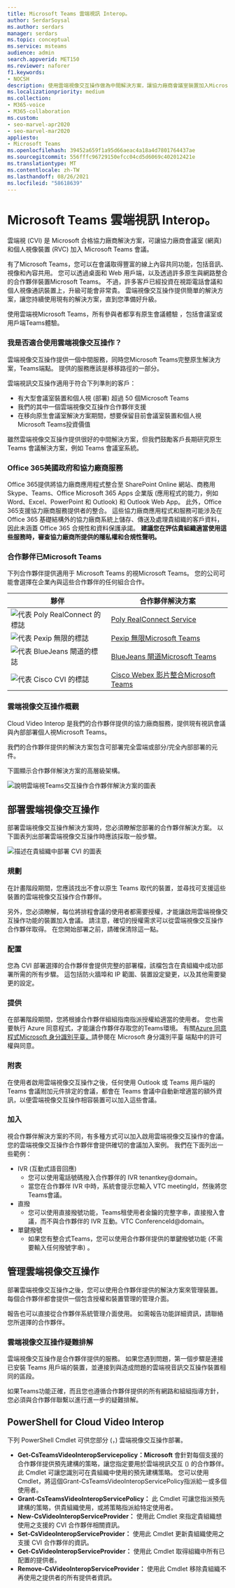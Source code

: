 ```yaml
---
title: Microsoft Teams 雲端視訊 Interop。
author: SerdarSoysal
ms.author: serdars
manager: serdars
ms.topic: conceptual
ms.service: msteams
audience: admin
search.appverid: MET150
ms.reviewer: naforer
f1.keywords:
- NOCSH
description: 使用雲端視像交互操作做為中間解決方案，讓協力廠商會議室裝置加入Microsoft Teams會議。
ms.localizationpriority: medium
ms.collection:
- M365-voice
- M365-collaboration
ms.custom:
- seo-marvel-apr2020
- seo-marvel-mar2020
appliesto:
- Microsoft Teams
ms.openlocfilehash: 39452a659f1a95d66aeac4a18a4d7801764437ae
ms.sourcegitcommit: 556fffc96729150efcc04cd5d6069c402012421e
ms.translationtype: MT
ms.contentlocale: zh-TW
ms.lasthandoff: 08/26/2021
ms.locfileid: "58618639"
---
```

# <a name="cloud-video-interop-for-microsoft-teams"></a>Microsoft Teams 雲端視訊 Interop。

雲端視 (CVI) 是 Microsoft 合格協力廠商解決方案，可讓協力廠商會議室 (網真) 和個人視像裝置 (RVC) 加入 Microsoft Teams 會議。
 
有了Microsoft Teams，您可以在會議取得豐富的線上內容共同功能，包括音訊、視像和內容共用。 您可以透過桌面和 Web 用戶端，以及透過許多原生與網路整合的合作夥伴裝置Microsoft Teams。 不過，許多客戶已經投資在視距電話會議和個人視像通訊裝置上，升級可能會非常貴。 雲端視像交互操作提供簡單的解決方案，讓您持續使用現有的解決方案，直到您準備好升級。

使用雲端視Microsoft Teams，所有參與者都享有原生會議體驗 ，包括會議室或用戶端Teams體驗。

### <a name="is-cloud-video-interop-for-me"></a>我是否適合使用雲端視像交互操作？

雲端視像交互操作提供一個中間服務，同時您Microsoft Teams完整原生解決方案，Teams端點。 提供的服務應該是移移路徑的一部分。

雲端視訊交互操作適用于符合下列準則的客戶：

- 有大型會議室裝置和個人視 (部署) 超過 50 個Microsoft Teams
- 我們的其中一個雲端視像交互操作合作夥伴支援
- 在移向原生會議室解決方案期間，想要保留目前會議室裝置和個人視Microsoft Teams投資價值

雖然雲端視像交互操作提供很好的中間解決方案，但我們鼓勵客戶長期研究原生 Teams 會議解決方案，例如 Teams 會議室系統。 

### <a name="office-365-us-government-and-third-party-services"></a>Office 365美國政府和協力廠商服務

Office 365提供將協力廠商應用程式整合至 SharePoint Online 網站、商務用 Skype、Teams、Office Microsoft 365 Apps 企業版 (應用程式的能力，例如 Word、Excel、PowerPoint 和 Outlook) 和 Outlook Web App。 此外，Office 365支援協力廠商服務提供者的整合。 這些協力廠商應用程式和服務可能涉及在 Office 365 基礎結構外的協力廠商系統上儲存、傳送及處理貴組織的客戶資料，因此未涵蓋 Office 365 合規性和資料保護承諾。 **建議您在評估貴組織適當使用這些服務時，審查協力廠商所提供的隱私權和合規性聲明。**



### <a name="partners-certified-for-microsoft-teams"></a>合作夥伴已Microsoft Teams

下列合作夥伴提供適用于 Microsoft Teams 的視Microsoft Teams。 您的公司可能會選擇在企業內與這些合作夥伴的任何組合合作。 

|夥伴|合作夥伴解決方案|
|----|---|
|![代表 Poly RealConnect 的標誌](media/polycom.png) | <a href="https://aka.ms/PolycomRealConnect" target="_blank">Poly RealConnect Service</a> |
|![代表 Pexip 無限的標誌](media/pexip.png)| <a href="https://aka.ms/PexipInfinity" target="_blank">Pexip 無限Microsoft Teams</a> | 
|![代表 BlueJeans 閘道的標誌](media/bluejeans.png)| <a href="https://aka.ms/BluejeansGateway" target="_blank">BlueJeans 閘道Microsoft Teams</a> |
|![代表 Cisco CVI 的標誌](media/cisco.png)|<a href="https://aka.ms/CiscoCVI" target="_blank">Cisco Webex 影片整合Microsoft Teams</a>|

### <a name="cloud-video-interop-overview"></a>雲端視像交互操作概觀

Cloud Video Interop 是我們的合作夥伴提供的協力廠商服務，提供現有視訊會議與內部部署個人視Microsoft Teams。

我們的合作夥伴提供的解決方案包含可部署完全雲端或部分/完全內部部署的元件。 
     
下圖顯示合作夥伴解決方案的高層級架構。

![說明雲端視Teams交互操作合作夥伴解決方案的圖表](media/teams-cloud-video-interop-partner-solution.png)


## <a name="deploy-cloud-video-interop"></a>部署雲端視像交互操作

部署雲端視像交互操作解決方案時，您必須瞭解您部署的合作夥伴解決方案。 以下圖表列出部署雲端視像交互操作時應該採取一般步驟。

![描述在貴組織中部署 CVI 的圖表](media/deploying-cvi.png)

### <a name="plan"></a>規劃

在計畫階段期間，您應該找出不會以原生 Teams 取代的裝置，並尋找可支援這些裝置的雲端視像交互操作合作夥伴。  

另外，您必須瞭解，每位將排程會議的使用者都需要授權，才能讓啟用雲端視像交互操作功能的裝置加入會議。 請注意，確切的授權需求可以從雲端視像交互操作合作夥伴取得。 在您開始部署之前，請確保清除這一點。

### <a name="configure"></a>配置

您為 CVI 部署選擇的合作夥伴會提供完整的部署檔，該檔包含在貴組織中成功部署所需的所有步驟。 這包括防火牆埠和 IP 範圍、裝置設定變更，以及其他需要變更的設定。

### <a name="provision"></a>提供  

在部署階段期間，您將根據合作夥伴組組指南指派授權給適當的使用者。 您也需要執行 Azure 同意程式，才能讓合作夥伴存取您的Teams環境。 有關[Azure 同意程式Microsoft 身分識別平臺，](/azure/active-directory/develop/v2-permissions-and-consent)請參閱在 Microsoft 身分識別平臺 端點中的許可權與同意。

### <a name="schedule"></a>附表

在使用者啟用雲端視像交互操作之後，任何使用 Outlook 或 Teams 用戶端的 Teams 會議附加元件排定的會議，都會在 Teams 會議中自動新增適當的額外資訊，以便雲端視像交互操作相容裝置可以加入這些會議。

### <a name="join"></a>加入

視合作夥伴解決方案的不同，有多種方式可以加入啟用雲端視像交互操作的會議。 您的雲端視像交互操作合作夥伴會提供確切的會議加入案例。 我們在下面列出一些範例：

- IVR (互動式語音回應)  
  - 您可以使用電話號碼撥入合作夥伴的 IVR tenantkey@domain。
  - 當您在合作夥伴 IVR 中時，系統會提示您輸入 VTC meetingId，然後將您Teams會議。
- 直撥 
  - 您可以使用直接撥號功能，Teams租使用者金鑰的完整字串，直接撥入會議，而不與合作夥伴的 IVR 互動。VTC ConferenceId@domain。
- 單鍵撥號 
  - 如果您有整合式Teams，您可以使用合作夥伴提供的單鍵撥號功能 (不需要輸入任何撥號字串) 。

## <a name="manage-cloud-video-interop"></a>管理雲端視像交互操作

部署雲端視像交互操作之後，您可以使用合作夥伴提供的解決方案來管理裝置。 每個合作夥伴都會提供一個包含授權和裝置管理的管理介面。 

報告也可以直接從合作夥伴系統管理介面使用。 如需報告功能詳細資訊，請聯絡您所選擇的合作夥伴。 

### <a name="troubleshooting-cloud-video-interop"></a>雲端視像交互操作疑難排解

雲端視像交互操作是合作夥伴提供的服務。 如果您遇到問題，第一個步驟是連接已安裝 Teams 用戶端的裝置，並連接到與造成問題的雲端視音訊交互操作裝置相同的區段。 

如果Teams功能正確，而且您也遵循合作夥伴提供的所有網路和組組指導方針，您必須與合作夥伴聯繫以進行進一步的疑難排解。 

## <a name="powershell-for-cloud-video-interop"></a>PowerShell for Cloud Video Interop

下列 PowerShell Cmdlet 可供您部分 (，) 雲端視像交互操作部署。

- **Get-CsTeamsVideoInteropServicepolicy：Microsoft** 會針對每個支援的合作夥伴提供預先建構的策略，讓您指定要用於雲端視訊交互 () 的合作夥伴。<br>此 Cmdlet 可讓您識別可在貴組織中使用的預先建構策略。 您可以使用 Cmdlet，將這個Grant-CsTeamsVideoInteropServicePolicy指派給一或多個使用者。
- **Grant-CsTeamsVideoInteropServicePolicy：** 此 Cmdlet 可讓您指派預先建構的策略，供貴組織使用，或將策略指派給特定使用者。
- **New-CsVideoInteropServiceProvider：** 使用此 Cmdlet 來指定貴組織想使用之支援的 CVI 合作夥伴相關資訊。
- **Set-CsVideoInteropServiceProvider：** 使用此 Cmdlet 更新貴組織使用之支援 CVI 合作夥伴的資訊。
- **Get-CsVideoInteropServiceProvider：** 使用此 Cmdlet 取得組織中所有已配置的提供者。
- **Remove-CsVideoInteropServiceProvider：** 使用此 Cmdlet 移除貴組織不再使用之提供者的所有提供者資訊。